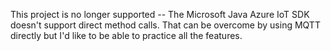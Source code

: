 This project is no longer supported -- The Microsoft Java Azure IoT SDK doesn't support direct method calls. That can be overcome by using MQTT directly but I'd like to be able to practice all the features.

